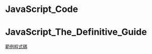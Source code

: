 # JavaScript_Code

# JavaScript_The_Definitive_Guide
[範例程式碼](https://github.com/davidflanagan/jstdg7)